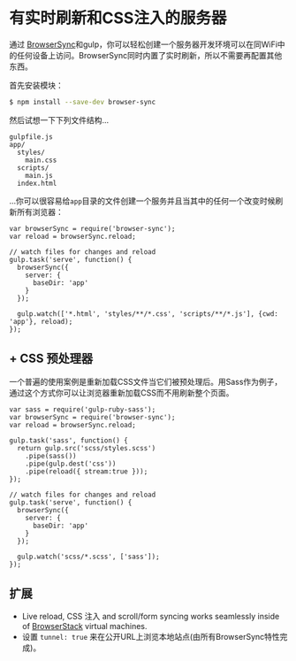 # 有实时刷新和CSS注入的服务器

通过 [BrowserSync](http://browsersync.io)和gulp，你可以轻松创建一个服务器开发环境可以在同WiFi中的任何设备上访问。BrowserSync同时内置了实时刷新，所以不需要再配置其他东西。

首先安装模块：

```sh
$ npm install --save-dev browser-sync
```

然后试想一下下列文件结构...

```
gulpfile.js
app/
  styles/
    main.css
  scripts/
    main.js
  index.html
```

...你可以很容易给`app`目录的文件创建一个服务并且当其中的任何一个改变时候刷新所有浏览器：

```
var browserSync = require('browser-sync');
var reload = browserSync.reload;

// watch files for changes and reload
gulp.task('serve', function() {
  browserSync({
    server: {
      baseDir: 'app'
    }
  });

  gulp.watch(['*.html', 'styles/**/*.css', 'scripts/**/*.js'], {cwd: 'app'}, reload);
});

```


## + CSS 预处理器

一个普遍的使用案例是重新加载CSS文件当它们被预处理后。用Sass作为例子，通过这个方式你可以让浏览器重新加载CSS而不用刷新整个页面。

```
var sass = require('gulp-ruby-sass');
var browserSync = require('browser-sync');
var reload = browserSync.reload;

gulp.task('sass', function() {
  return gulp.src('scss/styles.scss')
    .pipe(sass())
    .pipe(gulp.dest('css'))
    .pipe(reload({ stream:true }));
});

// watch files for changes and reload
gulp.task('serve', function() {
  browserSync({
    server: {
      baseDir: 'app'
    }
  });

  gulp.watch('scss/*.scss', ['sass']);
});
```


## 扩展

- Live reload, CSS 注入 and scroll/form syncing works seamlessly inside of [BrowserStack](http://www.browserstack.com/) virtual machines.
- 设置 `tunnel: true` 来在公开URL上浏览本地站点(由所有BrowserSync特性完成)。
